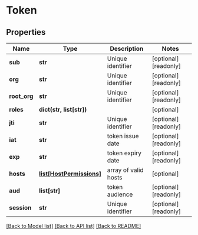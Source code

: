 # Token

## Properties
Name | Type | Description | Notes
------------ | ------------- | ------------- | -------------
**sub** | **str** | Unique identifier | [optional] [readonly] 
**org** | **str** | Unique identifier | [optional] [readonly] 
**root_org** | **str** | Unique identifier | [optional] [readonly] 
**roles** | **dict(str, list[str])** |  | [optional] 
**jti** | **str** | Unique identifier | [optional] [readonly] 
**iat** | **str** | token issue date | [optional] [readonly] 
**exp** | **str** | token expiry date | [optional] [readonly] 
**hosts** | [**list[HostPermissions]**](HostPermissions.md) | array of valid hosts | [optional] 
**aud** | **list[str]** | token audience | [optional] [readonly] 
**session** | **str** | Unique identifier | [optional] [readonly] 

[[Back to Model list]](../README.md#documentation-for-models) [[Back to API list]](../README.md#documentation-for-api-endpoints) [[Back to README]](../README.md)


